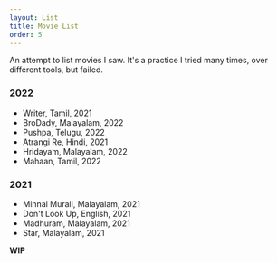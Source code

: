 ```yaml
---
layout: List
title: Movie List
order: 5
---
```

An attempt to list movies I saw. It's a practice I tried many times, over different tools, but failed. 

### 2022
- Writer, Tamil, 2021
- BroDady, Malayalam, 2022
- Pushpa, Telugu, 2022
- Atrangi Re, Hindi, 2021
- Hridayam, Malayalam, 2022
- Mahaan, Tamil, 2022

### 2021
- Minnal Murali, Malayalam, 2021
- Don't Look Up, English, 2021
- Madhuram, Malayalam, 2021
- Star, Malayalam, 2021

**WIP**